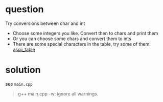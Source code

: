 # question
Try conversions between char and int
* Choose some integers you like. Convert then to chars and print them
* Or you can choose some chars and convert them to ints
* There are some special characters in the table, try some of them: [ascii_table](https://www.tutorialspoint.com/html/ascii_table_lookup.htm)

# solution
see `main.cpp`
> g++ main.cpp -w: ignore all warnings.